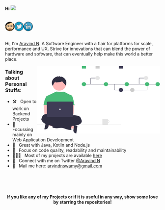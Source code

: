 #### Hi <img src="https://media.giphy.com/media/hvRJCLFzcasrR4ia7z/giphy.gif" width="15px">
<br/>
<a href="https://aravindn.netlify.app/">
  <img align="left" alt="Aravind's Portfolio" width="30px" src="./assets/my-emoji.png" />
</a>
<a href="https://twitter.com/arvindnswamy_n">
  <img align="left" alt="Aravind's Twitter" width="30px" src="./assets/twitter.png" />
</a>
<a href="https://www.linkedin.com/in/aravind-n-753b41112/">
  <img align="left" alt="Aravind's LinkedIn" width="30px" src="./assets/linkedin.png" />
</a>

![]()
<br />
<br/>

Hi, I'm [Aravind N](https://aravindn.netlify.app/). A Software Engineer with a flair for platforms for scale, performance and UX. Strive for innovations that can blend the power of hardware and software, that can eventually help make this world a better place. 

  <img align="right" alt="GIF" src="./assets/coding.svg" width="400" height="220" />

### Talking about Personal Stuffs:

- 🛠 &nbsp; Open to work on Backend Projects
- 🎯 &nbsp; Focussing mainly on Web Application Development
- 🚀 &nbsp; Great with Java, Kotlin and Node.js
- 👾 &nbsp; Focus on code quality, readability and maintainability
- 👨🏻‍💻 &nbsp; Most of my projects are available [here](https://github.com/aravindnswamy)
- 💬 &nbsp; Connect with me on Twitter [@Aravind N](https://twitter.com/arvindnswamy_n)
- 📮 &nbsp; Mail me here: arvindnswamy@gmail.com
<br/>
<br/>
<br/>

<div align="center">

#### If you like any of my Projects or if it is useful in any way, show some love by starring the repositories!

</div> 
